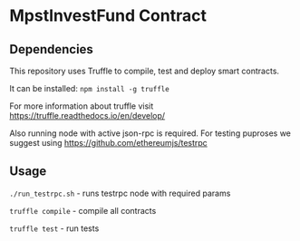 # MpstInvestFund Contract

## Dependencies
This repository uses Truffle to compile, test and deploy smart contracts.

It can be installed:
`npm install -g truffle`

For more information about truffle visit https://truffle.readthedocs.io/en/develop/

Also running node with active json-rpc is required. For testing puproses we suggest using https://github.com/ethereumjs/testrpc

## Usage
`./run_testrpc.sh` - runs testrpc node with required params

`truffle compile` - compile all contracts

`truffle test` - run tests

